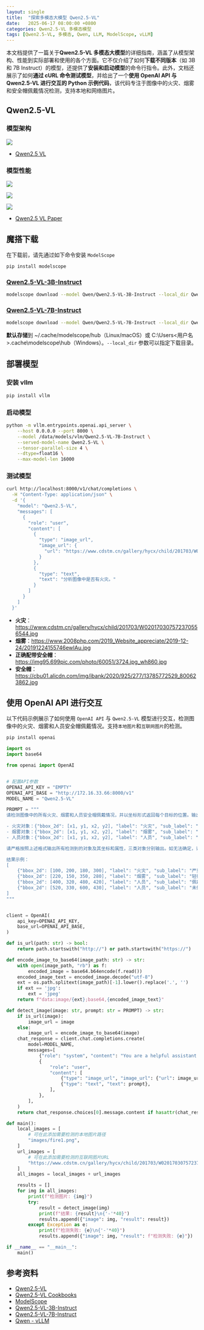 ```yaml
---
layout: single
title:  "探索多模态大模型 Qwen2.5-VL"
date:   2025-06-17 08:00:00 +0800
categories: Qwen2.5-VL 多模态模型
tags: [Qwen2.5-VL, 多模态, Qwen, LLM, ModelScope, vLLM]
---
```


本文档提供了一篇关于**Qwen2.5-VL 多模态大模型**的详细指南，涵盖了从模型架构、性能到实际部署和使用的各个方面。它不仅介绍了如何**下载不同版本**（如 3B 和 7B Instruct）的模型，还提供了**安装和启动模型**的命令行指令。此外，文档还展示了如何**通过 cURL 命令测试模型**，并给出了一个**使用 OpenAI API 与 Qwen2.5-VL 进行交互的 Python 示例代码**，该代码专注于图像中的火灾、烟雾和安全帽佩戴情况检测，支持本地和网络图片。

<!--more-->

## Qwen2.5-VL

### 模型架构

![](/images/2025/Qwen2.5-VL/Figure1.png)

- [Qwen2.5 VL](https://qwenlm.github.io/zh/blog/qwen2.5-vl/)

### 模型性能

![](/images/2025/Qwen2.5-VL/Table5.png)

![](/images/2025/Qwen2.5-VL/Table6.png)

![](/images/2025/Qwen2.5-VL/Table7.png)

- [Qwen2.5 VL Paper](https://arxiv.org/abs/2502.13923)


## 魔搭下载

在下载前，请先通过如下命令安装 `ModelScope`

```bash
pip install modelscope
```

### [Qwen2.5-VL-3B-Instruct](https://www.modelscope.cn/models/Qwen/Qwen2.5-VL-3B-Instruct)

```bash
modelscope download --model Qwen/Qwen2.5-VL-3B-Instruct --local_dir Qwen2.5-VL-3B-Instruct
```

### [Qwen2.5-VL-7B-Instruct](https://www.modelscope.cn/models/Qwen/Qwen2.5-VL-7B-Instruct)

```bash
modelscope download --model Qwen/Qwen2.5-VL-7B-Instruct --local_dir Qwen2.5-VL-7B-Instruct
```

**默认存储**到 ~/.cache/modelscope/hub（Linux/macOS）或 C:\Users\<用户名>\.cache\modelscope\hub（Windows）。`--local_dir` 参数可以指定下载目录。


## 部署模型

### 安装 vllm

```bash
pip install vllm
```

### 启动模型

```bash
python -m vllm.entrypoints.openai.api_server \
    --host 0.0.0.0 --port 8000 \
    --model /data/models/vlm/Qwen2.5-VL-7B-Instruct \
    --served-model-name Qwen2.5-VL \
    --tensor-parallel-size 4 \
    --dtype=float16 \
    --max-model-len 16000
```

### 测试模型

```bash
curl http://localhost:8000/v1/chat/completions \
  -H "Content-Type: application/json" \
  -d '{
    "model": "Qwen2.5-VL",
    "messages": [
      {
        "role": "user",
        "content": [
          {
            "type": "image_url",
            "image_url": {
              "url": "https://www.cdstm.cn/gallery/hycx/child/201703/W020170307572370556544.jpg"
            }
          },
          {
            "type": "text",
            "text": "分析图像中是否有火灾。"
          }
        ]
      }
    ]
  }'
```

- **火灾**：https://www.cdstm.cn/gallery/hycx/child/201703/W020170307572370556544.jpg
- **烟雾**：https://www.2008php.com/2019_Website_appreciate/2019-12-24/20191224155746ewIAu.jpg
- **正确配带安全帽**：https://img95.699pic.com/photo/60051/3724.jpg_wh860.jpg
- **安全帽**：https://cbu01.alicdn.com/img/ibank/2020/925/277/13785772529_800623862.jpg


## 使用 OpenAI API 进行交互

以下代码示例展示了如何使用 `OpenAI API` 与 `Qwen2.5-VL` 模型进行交互，检测图像中的火灾、烟雾和人员安全帽佩戴情况。支持`本地图片`和`互联网图片`的检测。

```bash
pip install openai
```

```py
import os
import base64

from openai import OpenAI


# 配置API参数
OPENAI_API_KEY = "EMPTY"
OPENAI_API_BASE = "http://172.16.33.66:8000/v1"
MODEL_NAME = "Qwen2.5-VL"

PROMPT = """
请检测图像中的所有火灾、烟雾和人员安全帽佩戴情况，并以坐标形式返回每个目标的位置。输出格式如下：

- 火灾对象：{"bbox_2d": [x1, y1, x2, y2], "label": "火灾", "sub_label": "轻微" / "中等" / "严重" / "不确定"}
- 烟雾对象：{"bbox_2d": [x1, y1, x2, y2], "label": "烟雾", "sub_label": "轻微" / "中等" / "严重" / "不确定"}
- 人员对象：{"bbox_2d": [x1, y1, x2, y2], "label": "人员", "sub_label": "佩戴安全帽" / "未佩戴安全帽" / "不确定"}

请严格按照上述格式输出所有检测到的对象及其坐标和属性，三类对象分别输出。如无法确定，请将 "sub_label" 设置为 "不确定"。

结果示例：
[
    {"bbox_2d": [100, 200, 180, 300], "label": "火灾", "sub_label": "严重"},
    {"bbox_2d": [220, 150, 350, 280], "label": "烟雾", "sub_label": "轻微"},
    {"bbox_2d": [400, 320, 480, 420], "label": "人员", "sub_label": "佩戴安全帽"},
    {"bbox_2d": [520, 330, 600, 430], "label": "人员", "sub_label": "未佩戴安全帽"}
]
"""


client = OpenAI(
    api_key=OPENAI_API_KEY,
    base_url=OPENAI_API_BASE,
)

def is_url(path: str) -> bool:
    return path.startswith("http://") or path.startswith("https://")

def encode_image_to_base64(image_path: str) -> str:
    with open(image_path, "rb") as f:
        encoded_image = base64.b64encode(f.read())
    encoded_image_text = encoded_image.decode("utf-8")
    ext = os.path.splitext(image_path)[-1].lower().replace('.', '')
    if ext == 'jpg':
        ext = 'jpeg'
    return f"data:image/{ext};base64,{encoded_image_text}"

def detect_image(image: str, prompt: str = PROMPT) -> str:
    if is_url(image):
        image_url = image
    else:
        image_url = encode_image_to_base64(image)
    chat_response = client.chat.completions.create(
        model=MODEL_NAME,
        messages=[
            {"role": "system", "content": "You are a helpful assistant."},
            {
                "role": "user",
                "content": [
                    {"type": "image_url", "image_url": {"url": image_url}},
                    {"type": "text", "text": prompt},
                ],
            },
        ],
    )
    return chat_response.choices[0].message.content if hasattr(chat_response, 'choices') else str(chat_response)

def main():
    local_images = [
        # 可在此添加需要检测的本地图片路径
        "images/fire1.png",
    ]
    url_images = [
        # 可在此添加需要检测的互联网图片URL
        "https://www.cdstm.cn/gallery/hycx/child/201703/W020170307572370556544.jpg"
    ]
    all_images = local_images + url_images

    results = []
    for img in all_images:
        print(f"检测图片: {img}")
        try:
            result = detect_image(img)
            print(f"结果: {result}\n{'-'*40}")
            results.append({"image": img, "result": result})
        except Exception as e:
            print(f"检测失败: {e}\n{'-'*40}")
            results.append({"image": img, "result": f"检测失败: {e}"})

if __name__ == "__main__":
    main()
```


## 参考资料
- [Qwen2.5-VL](https://github.com/QwenLM/Qwen2.5-VL)
- [Qwen2.5-VL Cookbooks](https://github.com/QwenLM/Qwen2.5-VL/tree/main/cookbooks)
- [ModelScope](https://www.modelscope.cn/)
- [Qwen2.5-VL-3B-Instruct](https://www.modelscope.cn/models/Qwen/Qwen2.5-VL-3B-Instruct)
- [Qwen2.5-VL-7B-Instruct](https://www.modelscope.cn/models/Qwen/Qwen2.5-VL-7B-Instruct)
- [Qwen - vLLM](https://qwen.readthedocs.io/en/stable/deployment/vllm.html)
